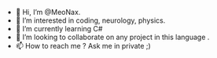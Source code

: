 - 👋 Hi, I’m @MeoNax. 
- 👀 I’m interested in coding, neurology, physics. 
- 🌱 I’m currently learning C#
- 💞️ I’m looking to collaborate on any project in this language . 
- 📫 How to reach me ? Ask me in private ;)

<!---
MeoNax/MeoNax is a ✨ special ✨ repository because its `README.md` (this file) appears on your GitHub profile.
You can click the Preview link to take a look at your changes.
--->
